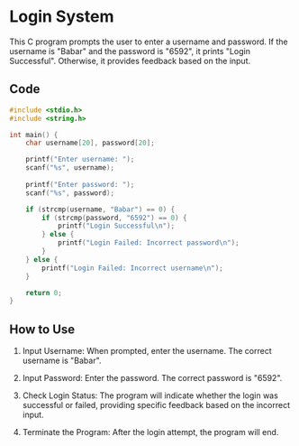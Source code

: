 # Login System

This C program prompts the user to enter a username and password. If the username is "Babar" and the password is "6592", it prints "Login Successful". Otherwise, it provides feedback based on the input.

## Code

```c
#include <stdio.h>
#include <string.h>

int main() {
    char username[20], password[20];

    printf("Enter username: ");
    scanf("%s", username);
    
    printf("Enter password: ");
    scanf("%s", password);

    if (strcmp(username, "Babar") == 0) {
        if (strcmp(password, "6592") == 0) {
            printf("Login Successful\n");
        } else {
            printf("Login Failed: Incorrect password\n");
        }
    } else {
        printf("Login Failed: Incorrect username\n");
    }

    return 0;
}
```

## How to Use

1. Input Username: When prompted, enter the username. The correct username is "Babar".

2. Input Password: Enter the password. The correct password is "6592".

3. Check Login Status: The program will indicate whether the login was successful or failed, providing specific feedback based on the incorrect input.

4. Terminate the Program: After the login attempt, the program will end.
